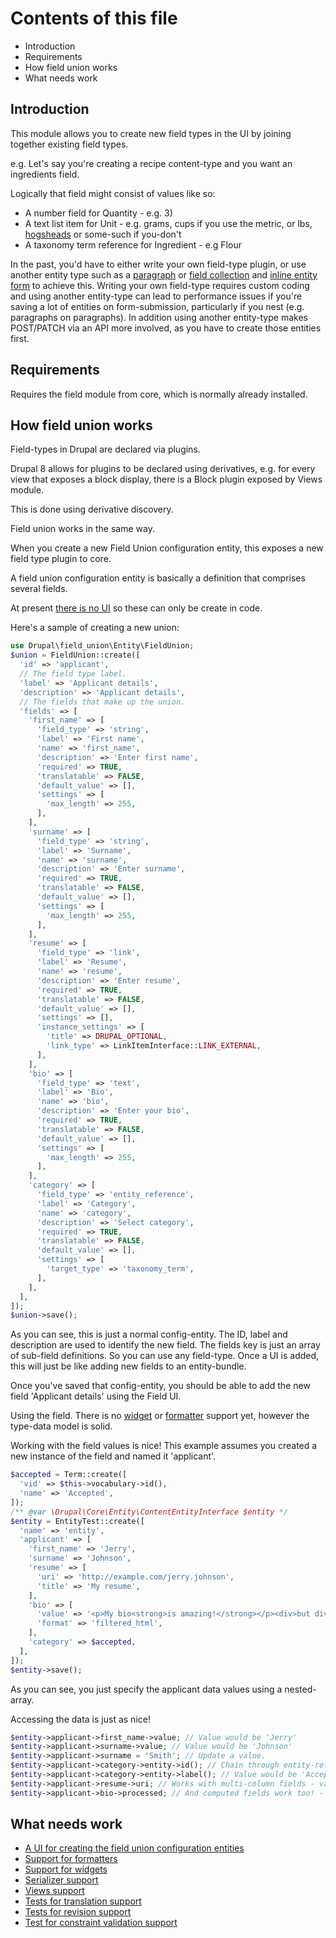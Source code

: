 # Contents of this file

 * Introduction
 * Requirements
 * How field union works
 * What needs work

## Introduction

This module allows you to create new field types in the UI by joining together existing field types.

e.g. Let's say you're creating a recipe content-type and you want an ingredients field.

Logically that field might consist of values like so:

* A number field for Quantity - e.g. 3)
* A text list item for Unit - e.g. grams, cups if you use the metric, or lbs, [hogsheads](https://en.wikipedia.org/wiki/Hogshead) or some-such if you-don't
* A taxonomy term reference for Ingredient - e.g Flour

In the past, you'd have to either write your own field-type plugin, or use another entity type such as a [paragraph](https://drupal.org/project/paragraphs) or [field collection](https://drupal.org/project/field_collection) and [inline entity form](http://drupal.org/project/inline_entity_form) to achieve this.
Writing your own field-type requires custom coding and using another entity-type can lead to performance issues if you're saving a lot of entities on form-submission, particularly if you nest (e.g. paragraphs on paragraphs). In addition using another entity-type makes POST/PATCH via an API more involved, as you have to create those entities first.

## Requirements

Requires the field module from core, which is normally already installed.

## How field union works

Field-types in Drupal are declared via plugins.

Drupal 8 allows for plugins to be declared using derivatives, e.g. for every view that exposes a block display, there is a Block plugin exposed by Views module.

This is done using derivative discovery.

Field union works in the same way.

When you create a new Field Union configuration entity, this exposes a new field type plugin to core.

A field union configuration entity is basically a definition that comprises several fields.

At present [there is no UI](https://www.drupal.org/project/field_union/issues/3011353) so these can only be create in code.

Here's a sample of creating a new union:

```php
use Drupal\field_union\Entity\FieldUnion;
$union = FieldUnion::create([
  'id' => 'applicant',
  // The field type label.
  'label' => 'Applicant details',
  'description' => 'Applicant details',
  // The fields that make up the union.
  'fields' => [
    'first_name' => [
      'field_type' => 'string',
      'label' => 'First name',
      'name' => 'first_name',
      'description' => 'Enter first name',
      'required' => TRUE,
      'translatable' => FALSE,
      'default_value' => [],
      'settings' => [
        'max_length' => 255,
      ],
    ],
    'surname' => [
      'field_type' => 'string',
      'label' => 'Surname',
      'name' => 'surname',
      'description' => 'Enter surname',
      'required' => TRUE,
      'translatable' => FALSE,
      'default_value' => [],
      'settings' => [
        'max_length' => 255,
      ],
    ],
    'resume' => [
      'field_type' => 'link',
      'label' => 'Resume',
      'name' => 'resume',
      'description' => 'Enter resume',
      'required' => TRUE,
      'translatable' => FALSE,
      'default_value' => [],
      'settings' => [],
      'instance_settings' => [
        'title' => DRUPAL_OPTIONAL,
        'link_type' => LinkItemInterface::LINK_EXTERNAL,
      ],
    ],
    'bio' => [
      'field_type' => 'text',
      'label' => 'Bio',
      'name' => 'bio',
      'description' => 'Enter your bio',
      'required' => TRUE,
      'translatable' => FALSE,
      'default_value' => [],
      'settings' => [
        'max_length' => 255,
      ],
    ],
    'category' => [
      'field_type' => 'entity_reference',
      'label' => 'Category',
      'name' => 'category',
      'description' => 'Select category',
      'required' => TRUE,
      'translatable' => FALSE,
      'default_value' => [],
      'settings' => [
        'target_type' => 'taxonomy_term',
      ],
    ],
  ],
]);
$union->save();
```

As you can see, this is just a normal config-entity. The ID, label and description are used to identify the new field.
The fields key is just an array of sub-field definitions. So you can use any field-type. Once a UI is added, this will just be like adding new fields to an entity-bundle.

Once you've saved that config-entity, you should be able to add the new field 'Applicant details' using the Field UI.

Using the field. There is no [widget](https://www.drupal.org/project/field_union/issues/3011348) or [formatter](https://www.drupal.org/project/field_union/issues/3011347) support yet, however the type-data model is solid.

Working with the field values is nice! This example assumes you created a new instance of the field and named it 'applicant'.

```php
$accepted = Term::create([
  'vid' => $this->vocabulary->id(),
  'name' => 'Accepted',
]);
/** @var \Drupal\Core\Entity\ContentEntityInterface $entity */
$entity = EntityTest::create([
  'name' => 'entity',
  'applicant' => [
    'first_name' => 'Jerry',
    'surname' => 'Johnson',
    'resume' => [
      'uri' => 'http://example.com/jerry.johnson',
      'title' => 'My resume',
    ],
    'bio' => [
      'value' => '<p>My bio<strong>is amazing!</strong></p><div>but divs are not allowed</div>',
      'format' => 'filtered_html',
    ],
    'category' => $accepted,
  ],
]);
$entity->save();
```

As you can see, you just specify the applicant data values using a nested-array.

Accessing the data is just as nice!

```php
$entity->applicant->first_name->value; // Value would be 'Jerry'
$entity->applicant->surname->value; // Value would be 'Johnson'
$entity->applicant->surname = 'Smith'; // Update a value.
$entity->applicant->category->entity->id(); // Chain through entity-reference fields - value would be the term ID.
$entity->applicant->category->entity->label(); // Value would be 'Accepted'
$entity->applicant->resume->uri; // Works with multi-column fields - value would be 'http://example.com/jerry.johnson'
$entity->applicant->bio->processed; // And computed fields work too! - value would be '<p>My bio<strong>is amazing!</strong></p>but divs are not allowed'
```


## What needs work

- [A UI for creating the field union configuration entities](https://www.drupal.org/project/field_union/issues/3011353)
- [Support for formatters](https://www.drupal.org/project/field_union/issues/3011347)
- [Support for widgets](https://www.drupal.org/project/field_union/issues/3011348)
- [Serializer support](https://www.drupal.org/project/field_union/issues/3011921)
- [Views support](https://www.drupal.org/project/field_union/issues/3011925)
- [Tests for translation support](https://www.drupal.org/project/field_union/issues/3032001)
- [Tests for revision support](https://www.drupal.org/project/field_union/issues/3032002)
- [Test for constraint validation support](https://www.drupal.org/project/field_union/issues/3011350)
